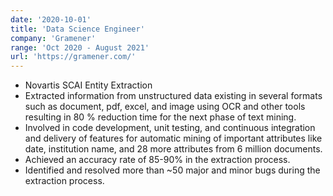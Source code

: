 ```yaml
---
date: '2020-10-01'
title: 'Data Science Engineer'
company: 'Gramener'
range: 'Oct 2020 - August 2021'
url: 'https://gramener.com/'
---
```


- Novartis SCAI Entity Extraction
- Extracted information from unstructured data existing in several formats such as document, pdf, excel, and image using OCR and other tools resulting in 80 % reduction time for the next phase of text mining.
- Involved in code development, unit testing, and continuous integration and delivery of features for automatic mining of important attributes like date, institution name, and 28 more attributes from 6 million documents.
- Achieved an accuracy rate of 85-90% in the extraction process.
-  Identified and resolved more than ~50 major and minor bugs during the extraction process.
